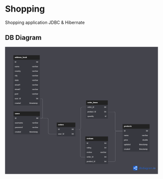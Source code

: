 # Shopping

Shopping application JDBC & Hibernate

## DB Diagram

![DBDiagram](Shopping%20DB%20diagram.png)
